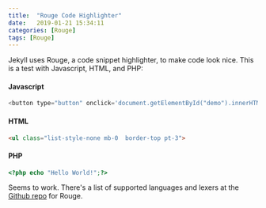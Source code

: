 ```yaml
---
title:  "Rouge Code Highlighter"
date:   2019-01-21 15:34:11
categories: [Rouge]
tags: [Rouge]
---
```

Jekyll uses Rouge, a code snippet highlighter, to make code look nice. This is a test with Javascript, HTML, and PHP:

#### Javascript
``` javascript
<button type="button" onclick='document.getElementById("demo").innerHTML = "Hello JavaScript!"'>Click Me!</button>
```

#### HTML
``` html
<ul class="list-style-none mb-0  border-top pt-3">
```

#### PHP
``` php
<?php echo "Hello World!";?>
```

Seems to work. There's a list of supported languages and lexers at the [Github repo][github-repo-rouge] for Rouge.

[github-repo-rouge]: https://github.com/jneen/rouge/wiki/List-of-supported-languages-and-lexers
